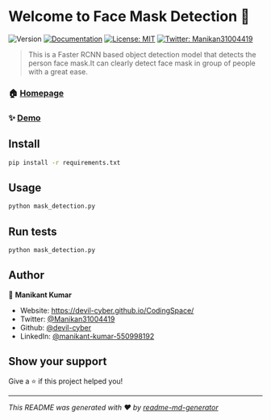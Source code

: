 # Welcome to Face Mask Detection 👋
![Version](https://img.shields.io/badge/version-1.0.0-blue.svg?cacheSeconds=2592000)
[![Documentation](https://img.shields.io/badge/documentation-yes-brightgreen.svg)](https://github.com/devil-cyber/Mask-Detection/README.md)
[![License: MIT](https://img.shields.io/badge/License-MIT-yellow.svg)](#)
[![Twitter: Manikan31004419](https://img.shields.io/twitter/follow/Manikan31004419.svg?style=social)](https://twitter.com/Manikan31004419)

> This is a Faster RCNN based object detection model that detects the person face mask.It can clearly detect face mask in group of people with a great ease.

### 🏠 [Homepage](https://github.com/devil-cyber/Mask-Detection/README.md)

### ✨ [Demo](https://github.com/devil-cyber/Mask-Detection)

## Install

```sh
pip install -r requirements.txt
```

## Usage

```sh
python mask_detection.py
```

## Run tests

```sh
python mask_detection.py
```

## Author

👤 **Manikant Kumar**

* Website: https://devil-cyber.github.io/CodingSpace/
* Twitter: [@Manikan31004419](https://twitter.com/Manikan31004419)
* Github: [@devil-cyber](https://github.com/devil-cyber)
* LinkedIn: [@manikant-kumar-550998192](https://linkedin.com/in/manikant-kumar-550998192)

## Show your support

Give a ⭐️ if this project helped you!


***
_This README was generated with ❤️ by [readme-md-generator](https://github.com/kefranabg/readme-md-generator)_